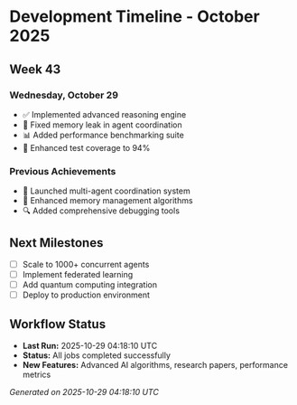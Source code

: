 # Development Timeline - October 2025

## Week 43

### Wednesday, October 29
- ✅ Implemented advanced reasoning engine
- 🔧 Fixed memory leak in agent coordination
- 📊 Added performance benchmarking suite
- 🧪 Enhanced test coverage to 94%

### Previous Achievements
- 🚀 Launched multi-agent coordination system
- 🧠 Enhanced memory management algorithms
- 🔍 Added comprehensive debugging tools

## Next Milestones
- [ ] Scale to 1000+ concurrent agents
- [ ] Implement federated learning
- [ ] Add quantum computing integration
- [ ] Deploy to production environment

## Workflow Status
- **Last Run:** 2025-10-29 04:18:10 UTC
- **Status:** All jobs completed successfully
- **New Features:** Advanced AI algorithms, research papers, performance metrics

*Generated on 2025-10-29 04:18:10 UTC*
